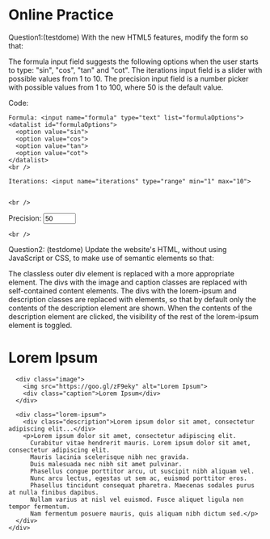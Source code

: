 # Online Practice
Question1:(testdome)
With the new HTML5 features, modify the form so that:

The formula input field suggests the following options when the user starts to type: "sin", "cos", "tan" and "cot".
The iterations input field is a slider with possible values from 1 to 10.
The precision input field is a number picker with possible values from 1 to 100, where 50 is the default value.

Code:
<!DOCTYPE html>
<html>
<head>
  <meta charset="utf-8">
  <title>Advanced form</title>
</head>
<body>
  <form>
    
    Formula: <input name="formula" type="text" list="formulaOptions">
    <datalist id="formulaOptions">
      <option value="sin">
      <option value="cos">
      <option value="tan">
      <option value="cot">
    </datalist>
    <br />
    
    Iterations: <input name="iterations" type="range" min="1" max="10">
    
    
    <br />
   Precision: <input name="precision" type="number" min="1" max="100" value="50">
    
    <br />
  </form>

</body>
</html>

Question2: (testdome)
Update the website's HTML, without using JavaScript or CSS, to make use of semantic elements so that:

The classless outer div element is replaced with a more appropriate element.
The divs with the image and caption classes are replaced with self-contained content elements.
The divs with the lorem-ipsum and description classes are replaced with elements, so that by default only the contents of the description element are shown. When the contents of the description element are clicked, the visibility of the rest of the lorem-ipsum element is toggled.

<!DOCTYPE html>
<html>
  <head>
    <meta charset="utf-8">
    <title>Semantics</title>
  </head>
  <body>
    <div>
      <h1>Lorem Ipsum</h1>
      
      <div class="image">
        <img src="https://goo.gl/zF9eky" alt="Lorem Ipsum">
        <div class="caption">Lorem Ipsum</div>
      </div>
      
      <div class="lorem-ipsum">
        <div class="description">Lorem ipsum dolor sit amet, consectetur adipiscing elit...</div>
        <p>Lorem ipsum dolor sit amet, consectetur adipiscing elit. 
          Curabitur vitae hendrerit mauris. Lorem ipsum dolor sit amet, consectetur adipiscing elit. 
          Mauris lacinia scelerisque nibh nec gravida. 
          Duis malesuada nec nibh sit amet pulvinar. 
          Phasellus congue porttitor arcu, ut suscipit nibh aliquam vel. 
          Nunc arcu lectus, egestas ut sem ac, euismod porttitor eros. 
          Phasellus tincidunt consequat pharetra. Maecenas sodales purus at nulla finibus dapibus. 
          Nullam varius at nisl vel euismod. Fusce aliquet ligula non tempor fermentum. 
          Nam fermentum posuere mauris, quis aliquam nibh dictum sed.</p>
      </div>
    </div>
  </body>
</html>
